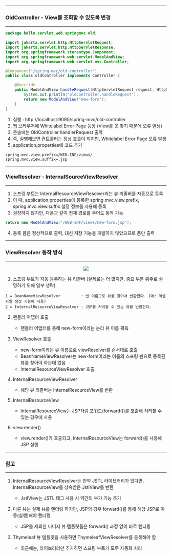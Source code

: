 -----
### OldController - View를 조회할 수 있도록 변경
-----
```java
package hello.servlet.web.springmvc.old;

import jakarta.servlet.http.HttpServletRequest;
import jakarta.servlet.http.HttpServletResponse;
import org.springframework.stereotype.Component;
import org.springframework.web.servlet.ModelAndView;
import org.springframework.web.servlet.mvc.Controller;

@Component("/spring-mvc/old-controller")
public class oldController implements Controller {

    @Override
    public ModelAndView handleRequest(HttpServletRequest request, HttpServletResponse response) throws Exception {
        System.out.println("oldController.handleRequest");
        return new ModelAndView("new-form");
    }
}
```

1. 실행 : http://localhost:9090/spring-mvc/old-controller
2. 웹 브라우저에 Whitelabel Error Page 등장 (View를 못 찾기 때문에 오류 발생)
3. 콘솔에는 OldController.handlerRequest 출력
4. 즉, 실행해보면 컨트롤러는 정상 호출이 되지만, Whitelabel Error Page 오류 발생
5. application.properties에 코드 추가
```properties
spring.mvc.view.prefix=/WEB-INF/views/ 
spring.mvc.view.suffix=.jsp
```

-----
### ViewResolver - InternalSourceViewResolver
-----
1. 스프링 부트는 InternalResourceViewResolver라는 뷰 리졸버를 자동으로 등록
2. 이 때, application.properties에 등록한 spring.mvc.view.prefix, spring.mvc.view.suffix 설정 정보를 사용해 등록
3. 권장하지 않지만, 다음과 같이 전체 경로를 주어도 동작 가능
```java
return new ModelAndView("/WEB-INF/views/new-form.jsp");
```
4. 등록 폼은 정상적으로 출력, 대신 저장 기능을 개발하지 않았으므로 폼만 출력

-----
### ViewResolver 동작 방식
-----
<div align="center">
<img src="https://github.com/sooyounghan/Spring/assets/34672301/23ede62d-f76b-4d10-97da-93985e487f5c">
</div>

1. 스프링 부트가 자동 등록하는 뷰 리졸버 (실제로는 더 많지만, 중요 부분 위주로 설명하기 위해 일부 생략)
```
1 = BeanNameViewResolver         : 빈 이름으로 뷰를 찾아서 반환한다. (예: 엑셀 파일 생성 기능에 사용)
2 = InternalResourceViewResolver : JSP를 처리할 수 있는 뷰를 반환한다.
```

2. 핸들러 어댑터 호출
   - 핸들러 어댑터를 통해 new-form이라는 논리 뷰 이름 획득

3. ViewResolver 호출
   - new-form이라는 뷰 이름으로 viewResolver를 순서대로 호출
   - BeanNameViewResolver는 new-form이라는 이름의 스프링 빈으로 등록된 뷰를 찾아야 하는데 없음
   - InternalResourceViewResolver 호출

4. InternalResourceViewResolver
   - 해당 뷰 리졸버는 InternalResourceView를 반환

5. InternalResourceView
   - InternalResourceView는 JSP처럼 포워드(forward())를 호출해 처리할 수 있는 경우에 사용

6. view.render()
   - view.render()가 호출되고, InternalResourceView는 forward()를 사용해 JSP 실행

-----
### 참고
-----
1. InternalResourceViewResolver는 만약 JSTL 라이브러리가 있다면, InternalResourceView를 상속받은 JstlView를 반환
   - JstlView는 JSTL 태그 사용 시 약간의 부가 기능 추가

2. 다른 뷰는 실제 뷰를 렌더링 하지만, JSP의 경우 forward()를 통해 해당 JSP로 이동(실행)해야 렌더링
   - JSP를 제외한 나머지 뷰 템플릿들은 forward() 과정 없이 바로 렌더링

3. Thymeleaf 뷰 템플릿을 사용하면 ThymeleafViewResolver를 등록해야 함
   - 최근에는, 라이브러리만 추가하면 스프링 부트가 모두 자동화 처리

